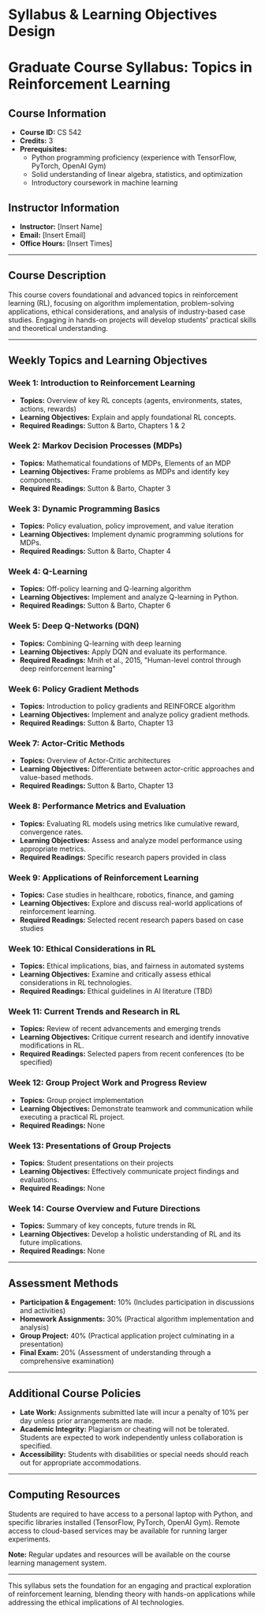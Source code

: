 Syllabus & Learning Objectives Design
=====================================

# Graduate Course Syllabus: Topics in Reinforcement Learning

## Course Information
- **Course ID:** CS 542
- **Credits:** 3
- **Prerequisites:** 
    - Python programming proficiency (experience with TensorFlow, PyTorch, OpenAI Gym)
    - Solid understanding of linear algebra, statistics, and optimization
    - Introductory coursework in machine learning

## Instructor Information
- **Instructor:** [Insert Name]
- **Email:** [Insert Email]
- **Office Hours:** [Insert Times]

---

## Course Description
This course covers foundational and advanced topics in reinforcement learning (RL), focusing on algorithm implementation, problem-solving applications, ethical considerations, and analysis of industry-based case studies. Engaging in hands-on projects will develop students' practical skills and theoretical understanding.

---

## Weekly Topics and Learning Objectives

### Week 1: Introduction to Reinforcement Learning
- **Topics:** Overview of key RL concepts (agents, environments, states, actions, rewards)
- **Learning Objectives:** Explain and apply foundational RL concepts.
- **Required Readings:** Sutton & Barto, Chapters 1 & 2

### Week 2: Markov Decision Processes (MDPs)
- **Topics:** Mathematical foundations of MDPs, Elements of an MDP
- **Learning Objectives:** Frame problems as MDPs and identify key components.
- **Required Readings:** Sutton & Barto, Chapter 3

### Week 3: Dynamic Programming Basics
- **Topics:** Policy evaluation, policy improvement, and value iteration
- **Learning Objectives:** Implement dynamic programming solutions for MDPs.
- **Required Readings:** Sutton & Barto, Chapter 4

### Week 4: Q-Learning
- **Topics:** Off-policy learning and Q-learning algorithm
- **Learning Objectives:** Implement and analyze Q-learning in Python.
- **Required Readings:** Sutton & Barto, Chapter 6

### Week 5: Deep Q-Networks (DQN)
- **Topics:** Combining Q-learning with deep learning
- **Learning Objectives:** Apply DQN and evaluate its performance.
- **Required Readings:** Mnih et al., 2015, "Human-level control through deep reinforcement learning"

### Week 6: Policy Gradient Methods
- **Topics:** Introduction to policy gradients and REINFORCE algorithm
- **Learning Objectives:** Implement and analyze policy gradient methods.
- **Required Readings:** Sutton & Barto, Chapter 13

### Week 7: Actor-Critic Methods
- **Topics:** Overview of Actor-Critic architectures
- **Learning Objectives:** Differentiate between actor-critic approaches and value-based methods.
- **Required Readings:** Sutton & Barto, Chapter 13

### Week 8: Performance Metrics and Evaluation
- **Topics:** Evaluating RL models using metrics like cumulative reward, convergence rates.
- **Learning Objectives:** Assess and analyze model performance using appropriate metrics.
- **Required Readings:** Specific research papers provided in class

### Week 9: Applications of Reinforcement Learning
- **Topics:** Case studies in healthcare, robotics, finance, and gaming
- **Learning Objectives:** Explore and discuss real-world applications of reinforcement learning.
- **Required Readings:** Selected recent research papers based on case studies

### Week 10: Ethical Considerations in RL
- **Topics:** Ethical implications, bias, and fairness in automated systems
- **Learning Objectives:** Examine and critically assess ethical considerations in RL technologies.
- **Required Readings:** Ethical guidelines in AI literature (TBD)

### Week 11: Current Trends and Research in RL
- **Topics:** Review of recent advancements and emerging trends
- **Learning Objectives:** Critique current research and identify innovative modifications in RL.
- **Required Readings:** Selected papers from recent conferences (to be specified)

### Week 12: Group Project Work and Progress Review
- **Topics:** Group project implementation
- **Learning Objectives:** Demonstrate teamwork and communication while executing a practical RL project.
- **Required Readings:** None

### Week 13: Presentations of Group Projects
- **Topics:** Student presentations on their projects
- **Learning Objectives:** Effectively communicate project findings and evaluations.
- **Required Readings:** None

### Week 14: Course Overview and Future Directions
- **Topics:** Summary of key concepts, future trends in RL
- **Learning Objectives:** Develop a holistic understanding of RL and its future implications.
- **Required Readings:** None

---

## Assessment Methods
- **Participation & Engagement:** 10% (Includes participation in discussions and activities)
- **Homework Assignments:** 30% (Practical algorithm implementation and analysis)
- **Group Project:** 40% (Practical application project culminating in a presentation)
- **Final Exam:** 20% (Assessment of understanding through a comprehensive examination)

---

## Additional Course Policies
- **Late Work:** Assignments submitted late will incur a penalty of 10% per day unless prior arrangements are made.
- **Academic Integrity:** Plagiarism or cheating will not be tolerated. Students are expected to work independently unless collaboration is specified.
- **Accessibility:** Students with disabilities or special needs should reach out for appropriate accommodations.

---

## Computing Resources
Students are required to have access to a personal laptop with Python, and specific libraries installed (TensorFlow, PyTorch, OpenAI Gym). Remote access to cloud-based services may be available for running larger experiments.

**Note:** Regular updates and resources will be available on the course learning management system. 

--- 

This syllabus sets the foundation for an engaging and practical exploration of reinforcement learning, blending theory with hands-on applications while addressing the ethical implications of AI technologies.